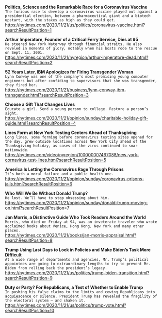 **Politics, Science and the Remarkable Race for a Coronavirus Vaccine**\
`The furious race to develop a coronavirus vaccine played out against a presidential election, between a pharmaceutical giant and a biotech upstart, with the stakes as high as they could get.`\
https://nytimes.com/2020/11/21/us/politics/coronavirus-vaccine.html?searchResultPosition=1

**Arthur Imperatore, Founder of a Critical Ferry Service, Dies at 95**\
`He steered New York Waterway through financial straits. He also reveled in moments of glory, notably when his boats rode to the rescue on Sept. 11, 2001.`\
https://nytimes.com/2020/11/21/nyregion/arthur-imperatore-dead.html?searchResultPosition=2

**52 Years Later, IBM Apologizes for Firing Transgender Woman**\
`Lynn Conway was one of the company’s most promising young computer engineers but after confiding to supervisors that she was transgender, they fired her.`\
https://nytimes.com/2020/11/21/business/lynn-conway-ibm-transgender.html?searchResultPosition=3

**Choose a Gift That Changes Lives**\
`Educate a girl. Send a young person to college. Restore a person’s sight.`\
https://nytimes.com/2020/11/21/opinion/sunday/charitable-holiday-gift-guide.html?searchResultPosition=4

**Lines Form at New York Testing Centers Ahead of Thanksgiving**\
`Long lines, some forming before coronavirus testing sites opened for the day, grew outside locations across New York City ahead of the Thanksgiving holiday, as cases of the virus continued to soar nationwide.`\
https://nytimes.com/video/nyregion/100000007467088/new-york-cornavirus-test-lines.html?searchResultPosition=5

**America Is Letting the Coronavirus Rage Through Prisons**\
`It’s both a moral failure and a public health one.`\
https://nytimes.com/2020/11/21/opinion/sunday/coronavirus-prisons-jails.html?searchResultPosition=6

**Who Will We Be Without Donald Trump?**\
`He lost. We’ll have to stop obsessing about him.`\
https://nytimes.com/2020/11/21/opinion/sunday/donald-trump-moving-on.html?searchResultPosition=7

**Jan Morris, a Distinctive Guide Who Took Readers Around the World**\
`Morris, who died on Friday at 94, was an inveterate traveler who wrote acclaimed books about Venice, Hong Kong, New York and many other places.`\
https://nytimes.com/2020/11/21/books/jan-morris-appraisal.html?searchResultPosition=8

**Trump Using Last Days to Lock in Policies and Make Biden’s Task More Difficult**\
`At a wide range of departments and agencies, Mr. Trump’s political appointees are going to extraordinary lengths to try to prevent Mr. Biden from rolling back the president’s legacy.`\
https://nytimes.com/2020/11/21/us/politics/trump-biden-transition.html?searchResultPosition=9

**Duty or Party? For Republicans, a Test of Whether to Enable Trump**\
`In pushing his false claims to the limits and cowing Republicans into acquiescence or silence, President Trump has revealed the fragility of the electoral system — and shaken it.`\
https://nytimes.com/2020/11/21/us/politics/trump-vote.html?searchResultPosition=10

